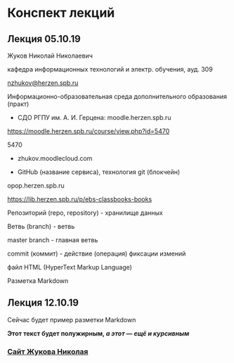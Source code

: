 # Конспект лекций 

## Лекция 05.10.19

Жуков Николай Николаевич

кафедра информационных технологий и электр. обучения, ауд. 309

nzhukov@herzen.spb.ru

Информационно-образовательная среда дополнительного образования (практ)

- СДО РГПУ им. А. И. Герцена: moodle.herzen.spb.ru

https://moodle.herzen.spb.ru/course/view.php?id=5470

5470

- zhukov.moodlecloud.com

- GitHub (название сервиса), технология git (блокчейн)

opop.herzen.spb.ru

https://lib.herzen.spb.ru/p/ebs-classbooks-books


Репозиторий (repo, repository) - хранилище данных

Ветвь (branch) - ветвь

master branch - главная ветвь

commit (коммит) - действие (операция) фиксации измений 

файл HTML (HyperText Markup Language)

Разметка Markdown

## Лекция 12.10.19

Сейчас будет пример разметки Markdown

__Этот текст будет полужирным, *а этот — ещё и курсивным*__

### [Сайт Жукова Николая](https://nzhukov.github.io)

